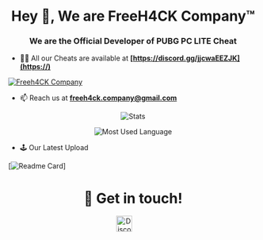 <h1 align="center">Hey 👋, We are FreeH4CK Company™</h1>
<h3 align="center">We are the Official Developer of PUBG PC LITE Cheat</h3>

- 👨‍💻 All our Cheats are available at **[https://discord.gg/jjcwaEEZJK](https://)**

[![Freeh4CK Company](https://discordapp.com/api/guilds/765144285933731840/embed.png?style=banner2)](https://discord.gg/jjcwaEEZJK)

- 📫 Reach us at **[freeh4ck.company@gmail.com](https://mail.google.com/mail/u/0/?view=cm&fs=1&to=freeh4ck.company@gmail.com)**

<p align="center"> <img align="center" src="https://github-readme-stats.codestackr.vercel.app/api?username=freeh4ckcompany&show_icons=true&hide_border=true&theme=tokyonight" alt="Stats" /></p>
<p align="center"> <img align="center" src="https://github-readme-stats.vercel.app/api/top-langs/?username=freeh4ckcompany&show_icons=true&hide_border=true&theme=tokyonight" alt="Most Used Language" /></p>

- 🕹 Our Latest Upload

[![Readme Card](https://github-readme-stats.vercel.app/api/pin/freeh4ckcompany=anuraghazra&repo=github-readme-stats)]

<h1 align="center">🤝 Get in touch!</h1>
<p align="center">
<a href="https://discord.gg/jjcwaEEZJK" target="_blank"><img alt="Discord" title="Discord" height="32" width="32" src="https://raw.githubusercontent.com/peterthehan/peterthehan/master/assets/discord.svg"></a>&nbsp;&nbsp;&nbsp;&nbsp;&nbsp;&nbsp;&nbsp;&nbsp;&nbsp;
</p>
